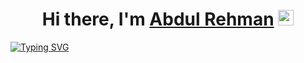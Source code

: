 <div align="center">
   <h1>Hi there, I'm <a href="#">Abdul Rehman</a> <img src="https://media.giphy.com/media/hvRJCLFzcasrR4ia7z/giphy.gif" width="25px"> </h1>
</div>

[![Typing SVG](https://readme-typing-svg.demolab.com?font=Fira+Code&size=24&pause=500&color=03F7DD&center=true&vCenter=true&width=435&lines=I'm+a+%23Software+Developer+%F0%9F%92%BB;I'm+a+%23MERN+Stack+Developer+%E2%9A%9B%EF%B8%8F;I'm+%23Not_a_Robot+%F0%9F%A4%96;BeepBoop...+Oops+%EF%BC%BC(%EF%BE%9F%EF%BD%B0%EF%BE%9F%EF%BC%BC))](https://git.io/typing-svg)
